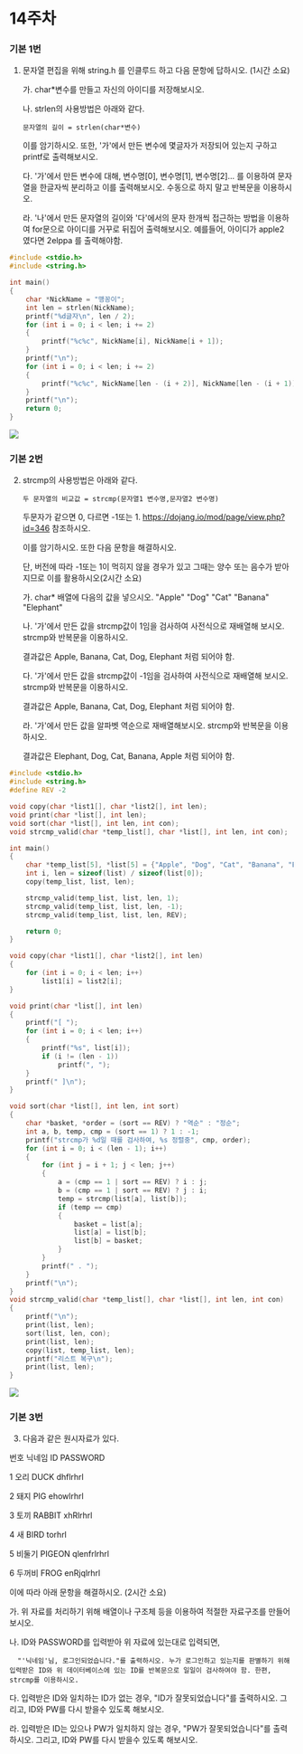 # 14주차

### 기본 1번
1. 문자열 편집을 위해 string.h 를 인클루드 하고 다음 문항에 답하시오. (1시간 소요)

   가. char*변수를 만들고 자신의 아이디를 저장해보시오.

   나. strlen의 사용방법은 아래와 같다.

       문자열의 길이 = strlen(char*변수)

     이를 암기하시오. 또한, '가'에서 만든 변수에 몇글자가 저장되어 있는지 구하고 printf로 출력해보시오.

   다. '가'에서 만든 변수에 대해, 변수명[0], 변수명[1], 변수명[2]... 를 이용하여 문자열을 한글자씩 분리하고 이를 출력해보시오. 수동으로 하지 말고 반복문을 이용하시오.

   라. '나'에서 만든 문자열의 길이와 '다'에서의 문자 한개씩 접근하는 방법을 이용하여 for문으로 아이디를 거꾸로 뒤집어 출력해보시오. 예를들어, 아이디가 apple2 였다면 2elppa 를 출력해야함.
   
```C
#include <stdio.h>
#include <string.h>

int main()
{
    char *NickName = "맹꽁이";
    int len = strlen(NickName);
    printf("%d글자\n", len / 2);
    for (int i = 0; i < len; i += 2)
    {
        printf("%c%c", NickName[i], NickName[i + 1]);
    }
    printf("\n");
    for (int i = 0; i < len; i += 2)
    {
        printf("%c%c", NickName[len - (i + 2)], NickName[len - (i + 1)]);
    }
    printf("\n");
    return 0;
}
```
![](https://user-images.githubusercontent.com/58128948/104117836-bfd3d580-5367-11eb-9b7f-a5cf8260d8dd.png)
  
  
### 기본 2번
2. strcmp의 사용방법은 아래와 같다.

       두 문자열의 비교값 = strcmp(문자열1 변수명,문자열2 변수명)

    두문자가 같으면 0, 다르면 -1또는 1. https://dojang.io/mod/page/view.php?id=346 참조하시오.

    이를 암기하시오. 또한 다음 문항을 해결하시오.

    단, 버전에 따라 -1또는 1이 먹히지 않을 경우가 있고 그때는 양수 또는 음수가 받아지므로 이를 활용하시오(2시간 소요)

    가. char* 배열에 다음의 값을 넣으시오. "Apple" "Dog" "Cat" "Banana" "Elephant"

    나. '가'에서 만든 값을 strcmp값이 1임을 검사하여 사전식으로 재배열해 보시오. strcmp와 반복문을 이용하시오.

      결과값은 Apple, Banana, Cat, Dog, Elephant 처럼 되어야 함.

    다. '가'에서 만든 값을 strcmp값이 -1임을 검사하여 사전식으로 재배열해 보시오. strcmp와 반복문을 이용하시오.

      결과값은 Apple, Banana, Cat, Dog, Elephant 처럼 되어야 함.

    라. '가'에서 만든 값을 알파벳 역순으로 재배열해보시오. strcmp와 반복문을 이용하시오.

      결과값은 Elephant, Dog, Cat, Banana, Apple 처럼 되어야 함.
       
```C
#include <stdio.h>
#include <string.h>
#define REV -2

void copy(char *list1[], char *list2[], int len);
void print(char *list[], int len);
void sort(char *list[], int len, int con);
void strcmp_valid(char *temp_list[], char *list[], int len, int con);

int main()
{
    char *temp_list[5], *list[5] = {"Apple", "Dog", "Cat", "Banana", "Elephant"};
    int i, len = sizeof(list) / sizeof(list[0]);
    copy(temp_list, list, len);

    strcmp_valid(temp_list, list, len, 1);
    strcmp_valid(temp_list, list, len, -1);
    strcmp_valid(temp_list, list, len, REV);

    return 0;
}

void copy(char *list1[], char *list2[], int len)
{
    for (int i = 0; i < len; i++)
        list1[i] = list2[i];
}

void print(char *list[], int len)
{
    printf("[ ");
    for (int i = 0; i < len; i++)
    {
        printf("%s", list[i]);
        if (i != (len - 1))
            printf(", ");
    }
    printf(" ]\n");
}

void sort(char *list[], int len, int sort)
{
    char *basket, *order = (sort == REV) ? "역순" : "정순";
    int a, b, temp, cmp = (sort == 1) ? 1 : -1;
    printf("strcmp가 %d일 때를 검사하여, %s 정렬중", cmp, order);
    for (int i = 0; i < (len - 1); i++)
    {
        for (int j = i + 1; j < len; j++)
        {
            a = (cmp == 1 | sort == REV) ? i : j;
            b = (cmp == 1 | sort == REV) ? j : i;
            temp = strcmp(list[a], list[b]);
            if (temp == cmp)
            {
                basket = list[a];
                list[a] = list[b];
                list[b] = basket;
            }
        }
        printf(" . ");
    }
    printf("\n");
}
void strcmp_valid(char *temp_list[], char *list[], int len, int con)
{
    printf("\n");
    print(list, len);
    sort(list, len, con);
    print(list, len);
    copy(list, temp_list, len);
    printf("리스트 복구\n");
    print(list, len);
}
```
![](https://user-images.githubusercontent.com/58128948/104117853-ded26780-5367-11eb-8055-7220032fcff4.png)


### 기본 3번
3. 다음과 같은 원시자료가 있다.

 번호  닉네임     ID      PASSWORD

  1      오리     DUCK      dhflrhrl

  2      돼지       PIG      ehowlrhrl

  3      토끼   RABBIT    xhRlrhrl

  4      새         BIRD       torhrl

  5      비둘기  PIGEON  qlenfrlrhrl

  6      두꺼비   FROG    enRjqlrhrl

이에 따라 아래 문항을 해결하시오. (2시간 소요)

 

  가. 위 자료를 처리하기 위해 배열이나 구조체 등을 이용하여 적절한 자료구조를 만들어 보시오.

  나. ID와 PASSWORD를 입력받아 위 자료에 있는대로 입력되면,

      "'닉네임'님, 로그인되었습니다."를 출력하시오. 누가 로그인하고 있는지를 판별하기 위해 입력받은 ID와 위 데이터베이스에 있는 ID를 반복문으로 일일이 검사하여야 함. 한편, strcmp를 이용하시오.

  다. 입력받은 ID와 일치하는 ID가 없는 경우, "ID가 잘못되었습니다"를 출력하시오. 그리고, ID와 PW를 다시 받을수 있도록 해보시오.

  라. 입력받은 ID는 있으나 PW가 일치하지 않는 경우, "PW가 잘못되었습니다"를 출력하시오. 그리고, ID와 PW를 다시 받을수 있도록 해보시오.

